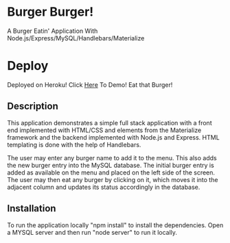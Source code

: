 # Burger Burger! 

A Burger Eatin' Application With Node.js/Express/MySQL/Handlebars/Materialize

# Deploy
Deployed on Heroku! 
Click [Here](https://intense-wildwood-65323.herokuapp.com/) To Demo! Eat that Burger!

## Description

This application demonstrates a simple full stack application with a front end implemented with HTML/CSS and elements from the Materialize framework and the backend implemented with Node.js and Express. HTML templating is done with the help of Handlebars. 

The user may enter any burger name to add it to the menu. This also adds the new burger entry into the MySQL database. 
The initial burger entry is added as available on the menu and placed on the left side of the screen. 
The user may then eat any burger by clicking on it, which moves it into the adjacent column and updates its status accordingly in the database.

## Installation

To run the application locally "npm install" to install the dependencies. Open a MYSQL server and then run "node server" to run it locally.
